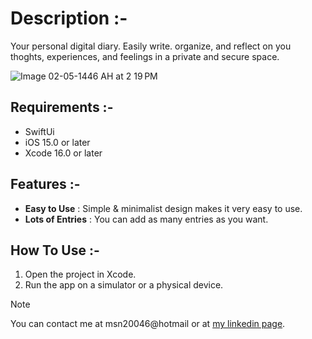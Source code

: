 # Description :-

Your personal digital diary.
Easily write. organize, and reflect on you thoghts, experiences, and feelings in a private and secure space.

![Image 02-05-1446 AH at 2 19 PM](https://github.com/user-attachments/assets/8aa462af-190e-4801-9d8d-fffe9011d26d)

## Requirements :-

- SwiftUi
- iOS 15.0 or later
- Xcode 16.0 or later

## Features :-

- **Easy to Use** : Simple & minimalist design makes it very easy to use.
- **Lots of Entries** : You can add as many entries as you want.

## How To Use :-

1. Open the project in Xcode.
2. Run the app on a simulator or a physical device.

> [!NOTE]
> You can contact me at msn20046@hotmail or at [my linkedin page](www.linkedin.com/in/mashael-max-aldosari).
